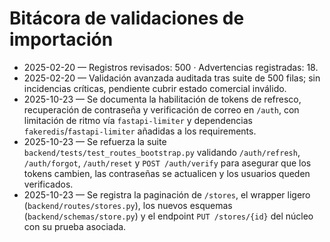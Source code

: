 # Bitácora de validaciones de importación

- 2025-02-20 — Registros revisados: 500 · Advertencias registradas: 18.
- 2025-02-20 — Validación avanzada auditada tras suite de 500 filas; sin incidencias críticas, pendiente cubrir estado comercial inválido.
- 2025-10-23 — Se documenta la habilitación de tokens de refresco, recuperación de contraseña y verificación de correo en `/auth`, con limitación de ritmo vía `fastapi-limiter` y dependencias `fakeredis`/`fastapi-limiter` añadidas a los requirements.
- 2025-10-23 — Se refuerza la suite `backend/tests/test_routes_bootstrap.py` validando `/auth/refresh`, `/auth/forgot`, `/auth/reset` y `POST /auth/verify` para asegurar que los tokens cambien, las contraseñas se actualicen y los usuarios queden verificados.
- 2025-10-23 — Se registra la paginación de `/stores`, el wrapper ligero (`backend/routes/stores.py`), los nuevos esquemas (`backend/schemas/store.py`) y el endpoint `PUT /stores/{id}` del núcleo con su prueba asociada.
